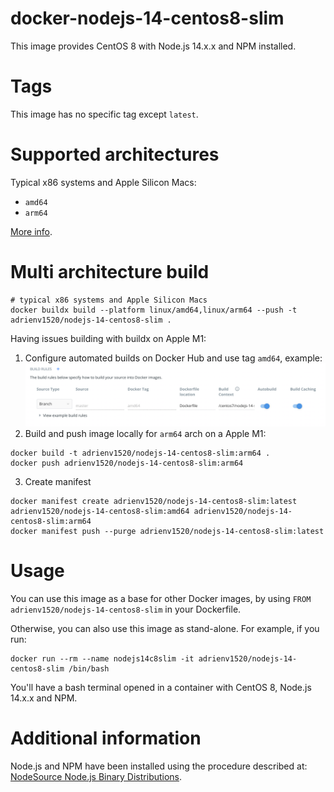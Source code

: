 # docker-nodejs-14-centos8-slim
This image provides CentOS 8 with Node.js 14.x.x and NPM installed.

# Tags
This image has no specific tag except `latest`.

# Supported architectures
Typical x86 systems and Apple Silicon Macs:

- `amd64`
- `arm64`

[More info](https://github.com/docker-library/official-images#architectures-other-than-amd64).

# Multi architecture build
```shell
# typical x86 systems and Apple Silicon Macs
docker buildx build --platform linux/amd64,linux/arm64 --push -t adrienv1520/nodejs-14-centos8-slim .
```

Having issues building with buildx on Apple M1:
1. Configure automated builds on Docker Hub and use tag `amd64`, example:
![Docker automated build example](../../docs/docker-automated-build.png "Docker automated build example")
2. Build and push image locally for `arm64` arch on a Apple M1:
```shell
docker build -t adrienv1520/nodejs-14-centos8-slim:arm64 .
docker push adrienv1520/nodejs-14-centos8-slim:arm64
```
3. Create manifest
```shell
docker manifest create adrienv1520/nodejs-14-centos8-slim:latest adrienv1520/nodejs-14-centos8-slim:amd64 adrienv1520/nodejs-14-centos8-slim:arm64
docker manifest push --purge adrienv1520/nodejs-14-centos8-slim:latest
```

# Usage
You can use this image as a base for other Docker images, by using `FROM adrienv1520/nodejs-14-centos8-slim` in your Dockerfile.

Otherwise, you can also use this image as stand-alone. For example, if you run:
```shell
docker run --rm --name nodejs14c8slim -it adrienv1520/nodejs-14-centos8-slim /bin/bash
```

You'll have a bash terminal opened in a container with CentOS 8, Node.js 14.x.x and NPM.

# Additional information
Node.js and NPM have been installed using the procedure described at: [NodeSource Node.js Binary Distributions](https://github.com/nodesource/distributions#rpminstall).
